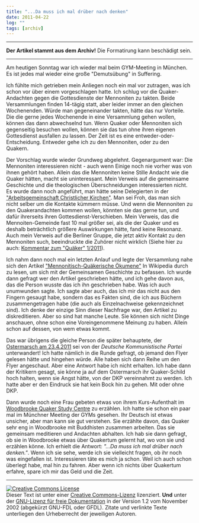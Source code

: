 ```yaml
---
title: "...Da muss ich mal drüber nach denken"
date: 2011-04-22
log: ""
tags: [archiv]
---
```

<hr><b>Der Artikel stammt aus dem Archiv!</b> Die Formatirung kann beschädigt sein.<hr>
<p>Am heutigen Sonntag war ich wieder mal beim GYM-Meeting in München. Es ist jedes mal wieder eine große "Demutsübung" in Suffering. </p> 

<p>Ich fühlte mich getrieben mein Anliegen noch ein mal vor zutragen, was ich schon vor über einem vorgeschlagen hatte. Ich schlug vor die Quaker-Andachten gegen die Gottesdienste der Mennoniten zu takten. Beide Versammlungen finden 14-tägig statt, aber leider immer an den gleichen Wochenenden. Würde man gegeneinander takten, hätte das nur Vorteile. Die die gerne jedes Wochenende in eine Versammlung gehen wollen, können das dann abwechselnd tun. Wenn Quaker oder Mennoniten sich gegenseitig besuchen wollen, können sie das tun ohne ihren eigenen Gottesdienst ausfallen zu lassen. Der Zeit ist es eine entweder-oder-Entscheidung. Entweder gehe ich zu den Mennoniten, oder zu den Quakern. </p> 

<p>Der Vorschlag wurde wieder Grundweg abgelehnt. Gegenargument war: Die Mennoniten interessieren nicht - auch wenn Einige noch nie vorher was von ihnen gehört haben. Allein das die Mennoniten keine Stille Andacht wie die Quaker hätten, macht sie uninteressant. Mein Verweis auf die gemeinsame Geschichte und die theologischen Überschneidungen interessierten nicht.  Es wurde dann noch angeführt, man hätte seine Delegierten in der <a href="http://de.wikipedia.org/wiki/Arbeitsgemeinschaft_Christlicher_Kirchen_in_Deutschland">"Arbeitsgemeinschaft Christlicher Kirchen"</a>. Man sei Froh, das man sich nicht selber um die Kontakte kümmern müsse. Und wenn die Mennoniten zu den Quakerandachten kommen wollen, könnten sie das gerne tun, und dafür ihrerseits ihren Gottesdienst-Verschieben. Mein Verweis, das die Mennoiten-Gemeinde fast 10 mal größer sei, als die der Quaker und es deshalb beträchtlich größere Auswirkungen hätte, fand keine Resonanz. Auch mein Verweis auf die Berliner Gruppe, die jetzt aktiv Kontakt zu den Mennoniten such, beeindruckte die Zuhörer nicht wirklich (Siehe hier zu auch: <a href="http://www.the-independent-friend.de/?q=node/718">Kommentar zum "Quäker" 1/2011</a>). </p> 

<p>Ich nahm dann noch mal ein letzten Anlauf und legte der Versammlung nahe sich den Artikel <a href="http://de.wikipedia.org/wiki/Mennonitisch-Qu%C3%A4kerische_%C3%96kumene">"Mennonitisch-Quäkerische Ökumene"</a> In Wikipedia durch zu lesen, um sich mit der Gemeinsamen Geschichte zu befassen. Ich wurde dann gefragt wer den Artikel geschrieben hätte, und ich gehe davon aus, das die Person wusste das ich ihn geschrieben habe. Was ich auch unumwunden sagte. Ich sagte aber auch, das ich mir das nicht aus den Fingern gesaugt habe, sondern das es Fakten sind, die ich aus Büchern zusammengetragen habe (die auch als Einzelnachweise gekennzeichnet sind). Ich denke der einzige Sinn dieser Nachfrage war, den Artikel zu diskreditieren. Aber so sind hat manche Leute. Sie können sich nicht Dinge anschauen, ohne schon eine Voreingenommene Meinung zu haben. Allein schon auf dessen, von wem etwas kommt. </p> 

<p>Das war übrigens die gleiche Person die später behauptete, der <a href="http://www.muenchner-friedensbuendnis.de/Ostermarsch-Muenchen-2011">Ostermarsch am 23.4.2011</a> sei von der <i>Deutsche Kommunistische Partei</i> unterwandert! Ich hatte nämlich in die Runde gefragt, ob jemand den Flyer gelesen hätte und hingehen würde. Alle haben sich dann Reihe um den Flyer angeschaut. Aber eine Antwort habe ich nicht erhalten. Ich habe dann der Kritikern gesagt, sie könne ja auf dem Ostermarsch ihr Quaker-Schild hoch halten, wenn sie Angst hätte, von der DKP vereinnahmt zu werden. Ich hatte aber er den Eindruck sie hat kein Bock hin zu gehen. Mit oder ohne DKP.</p> 

<p>Dann wurde noch eine Frau gebeten etwas von ihrem Kurs-Aufenthalt im <a href="http://www.woodbrooke.org.uk/">Woodbrooke Quaker Study Centre</a> zu erzählen. Ich hatte sie schon ein paar mal im Münchner Meeting der GYMs gesehen. Ihr Deutsch ist etwas unsicher, aber man kann sie gut verstehen. Sie erzählte davon, das Quaker sehr eng in Woodbrooke mit Buddhisten zusammen arbeiten. Das sie gemeinsam meditieren und Andachten abhalten. Ich hab sie dann gefragt, ob sie in Woodbrooke etwas über Quakertum gelernt hat, wo von sie und erzählen könne. Ich erhielt die Antwort: <i>"...Da muss ich mal drüber nach denken."</i>. Wenn ich sie sehe, werde ich sie vielleicht fragen, ob ihr noch was eingefallen ist. Interessieren täte es mich ja schon. Weil ich auch schon überlegt habe, mal hin zu fahren. Aber wenn ich nichts über Quakertum erfahre, spare ich mir das Geld und die Zeit.</p> 


<hr />
<p><a rel="license" href="http://creativecommons.org/licenses/by-sa/3.0/de/"><img alt="Creative Commons License" style="border-width: 0pt;" src="http://i.creativecommons.org/l/by-sa/3.0/de/88x31.png" /></a><br />
Dieser <span xmlns:dc="http://purl.org/dc/elements/1.1/" href="http://purl.org/dc/dcmitype/Text" rel="dc:type">Text</span> ist unter einer <a rel="license" href="http://creativecommons.org/licenses/by-sa/3.0/de/">Creative Commons-Lizenz</a> lizenziert. <b>Und</b> unter der <a href="http://de.wikipedia.org/wiki/GFDL">GNU-Lizenz f&uuml;r freie Dokumentation</a> in der Version 1.2 vom November 2002 (abgek&uuml;rzt GNU-FDL oder GFDL). Zitate und verlinkte Texte unterliegen den Urheberrecht der jeweiligen Autoren.</p>
